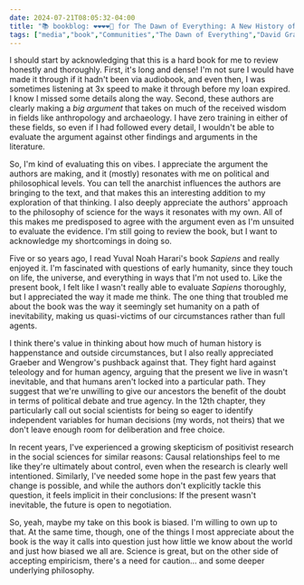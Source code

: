 ```yaml
---
date: 2024-07-21T08:05:32-04:00
title: "📚 bookblog: ❤️❤️❤️❤️🖤 for The Dawn of Everything: A New History of Humanity, by David Graeber and David Wengrow"
tags: ["media","book","Communities","The Dawn of Everything","David Graeber and David Wengrow","Yuval Noah Harari","Sapiens","David Graeber","David Wengrow","history","social science","positivism","epistemological humility","causal relationships","research paradigms","philosophy","anarchism","bias"]
---
```


I should start by acknowledging that this is a hard book for me to review honestly and thoroughly. First, it's long and dense! I'm not sure I would have made it through if it hadn't been via audiobook, and even then, I was sometimes listening at 3x speed to make it through before my loan expired. I know I missed some details along the way. Second, these authors are clearly making a *big argument* that takes on much of the received wisdom in fields like anthropology and archaeology. I have zero training in either of these fields, so even if I had followed every detail, I wouldn't be able to evaluate the argument against other findings and arguments in the literature.

So, I'm kind of evaluating this on vibes. I appreciate the argument the authors are making, and it (mostly) resonates with me on political and philosophical levels. You can tell the anarchist influences the authors are bringing to the text, and that makes this an interesting addition to my exploration of that thinking. I also deeply appreciate the authors' approach to the philosophy of science for the ways it resonates with my own. All of this makes me predisposed to agree with the argument even as I'm unsuited to evaluate the evidence. I'm still going to review the book, but I want to acknowledge my shortcomings in doing so.

Five or so years ago, I read Yuval Noah Harari's book *Sapiens* and really enjoyed it. I'm fascinated with questions of early humanity, since they touch on life, the universe, and everything in ways that I'm not used to. Like the present book, I felt like I wasn't really able to evaluate *Sapiens* thoroughly, but I appreciated the way it made me think. The one thing that troubled me about the book was the way it seemingly set humanity on a path of inevitability, making us quasi-victims of our circumstances rather than full agents.

I think there's value in thinking about how much of human history is happenstance and outside circumstances, but I also really appreciated Graeber and Wengrow's pushback against that. They fight hard against teleology and for human agency, arguing that the present we live in wasn't inevitable, and that humans aren't locked into a particular path. They suggest that we're unwilling to give our ancestors the benefit of the doubt in terms of political debate and true agency. In the 12th chapter, they particularly call out social scientists for being so eager to identify independent variables for human decisions (my words, not theirs) that we don't leave enough room for deliberation and free choice.

In recent years, I've experienced a growing skepticism of positivist research in the social sciences for similar reasons: Causal relationships feel to me like they're ultimately about control, even when the research is clearly well intentioned. Similarly, I've needed some hope in the past few years that change is possible, and while the authors don't explicitly tackle this question, it feels implicit in their conclusions: If the present wasn't inevitable, the future is open to negotiation.

So, yeah, maybe my take on this book is biased. I'm willing to own up to that. At the same time, though, one of the things I most appreciate about the book is the way it calls into question just how little we know about the world and just how biased we all are. Science is great, but on the other side of accepting empiricism, there's a need for caution... and some deeper underlying philosophy.